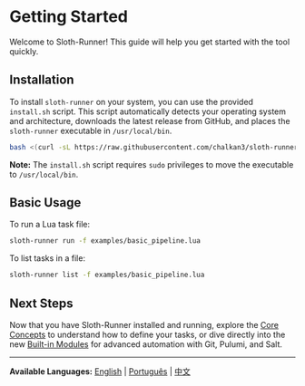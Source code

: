 # Getting Started

Welcome to Sloth-Runner! This guide will help you get started with the tool quickly.

## Installation

To install `sloth-runner` on your system, you can use the provided `install.sh` script. This script automatically detects your operating system and architecture, downloads the latest release from GitHub, and places the `sloth-runner` executable in `/usr/local/bin`.

```bash
bash <(curl -sL https://raw.githubusercontent.com/chalkan3/sloth-runner/master/install.sh)
```

**Note:** The `install.sh` script requires `sudo` privileges to move the executable to `/usr/local/bin`.

## Basic Usage

To run a Lua task file:

```bash
sloth-runner run -f examples/basic_pipeline.lua
```

To list tasks in a file:

```bash
sloth-runner list -f examples/basic_pipeline.lua
```

## Next Steps

Now that you have Sloth-Runner installed and running, explore the [Core Concepts](./core-concepts.md) to understand how to define your tasks, or dive directly into the new [Built-in Modules](./index.md#built-in-modules) for advanced automation with Git, Pulumi, and Salt.

---
**Available Languages:**
[English](./getting-started.md) | [Português](../pt/getting-started.md) | [中文](../zh/getting-started.md)